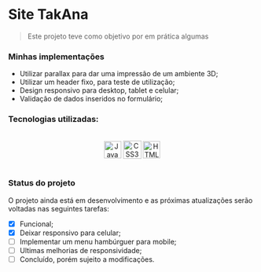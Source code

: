 # **Site TakAna**

>Este projeto teve como objetivo por em prática algumas

### **Minhas implementações**

- Utilizar parallax para dar uma impressão de um ambiente 3D;
- Utilizar um header fixo, para teste de utilização;
- Design responsivo para desktop, tablet e celular;
- Validação de dados inseridos no formulário;

### **Tecnologias utilizadas:**

<div style="display: inline_block" align="center"><br />
    <img src="https://img.shields.io/badge/JavaScript-F7DF1E?style=for-the-badge&logo=javascript&logoColor=black" height="35px" alt="JavaScript" align="center" />
    <img src="https://img.shields.io/badge/CSS3-1572B6?style=for-the-badge&logo=css3&logoColor=white" height="37px" alt="CSS3" align="center" />
    <img src="https://img.shields.io/badge/HTML5-E34F26?style=for-the-badge&logo=html5&logoColor=white" height="35px" alt="HTML5" align="center" />
</div><br />

### **Status do projeto**

O projeto ainda está em desenvolvimento e as próximas atualizações serão voltadas nas seguintes tarefas:

- [x] Funcional;
- [x] Deixar responsivo para celular;
- [ ] Implementar um menu hambúrguer para mobile;
- [ ] Ultimas melhorias de responsividade;
- [ ] Concluído, porém sujeito a modificações.
